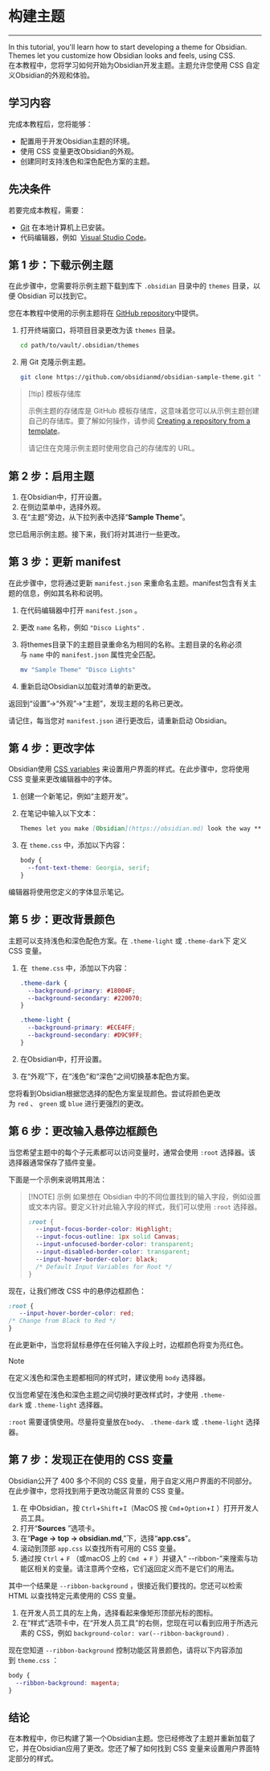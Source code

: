 # 构建主题
---
In this tutorial, you'll learn how to start developing a theme for Obsidian. Themes let you customize how Obsidian looks and feels, using CSS.  
在本教程中，您将学习如何开始为Obsidian开发主题。主题允许您使用 CSS 自定义Obsidian的外观和体验。

## 学习内容

完成本教程后，您将能够：

- 配置用于开发Obsidian主题的环境。
- 使用 CSS 变量更改Obsidian的外观。
- 创建同时支持浅色和深色配色方案的主题。

## 先决条件

若要完成本教程，需要：

- [Git](https://git-scm.com/) 在本地计算机上已安装。
- 代码编辑器，例如  [Visual Studio Code](https://code.visualstudio.com/)。

## 第 1 步：下载示例主题

在此步骤中，您需要将示例主题下载到库下 `.obsidian` 目录中的 `themes` 目录，以便 Obsidian 可以找到它。

您在本教程中使用的示例主题将在 [GitHub repository](https://github.com/obsidianmd/obsidian-sample-theme)中提供。

1. 打开终端窗口，将项目目录更改为该 `themes` 目录。
    
    ```bash
    cd path/to/vault/.obsidian/themes
    ```
    
2. 用 Git 克隆示例主题。
    
    ```bash
    git clone https://github.com/obsidianmd/obsidian-sample-theme.git "Sample Theme"
    ```
    

> [!tip] 模板存储库
> 
> 示例主题的存储库是 GitHub 模板存储库，这意味着您可以从示例主题创建自己的存储库。要了解如何操作，请参阅 [Creating a repository from a template](https://docs.github.com/en/repositories/creating-and-managing-repositories/creating-a-repository-from-a-template#creating-a-repository-from-a-template)。
> 
> 请记住在克隆示例主题时使用您自己的存储库的 URL。

## 第 2 步：启用主题

1. 在Obsidian中，打开设置。
2. 在侧边菜单中，选择外观。
3. 在“主题”旁边，从下拉列表中选择“**Sample Theme**”。

您已启用示例主题。接下来，我们将对其进行一些更改。

## 第 3 步：更新 manifest  

在此步骤中，您将通过更新 `manifest.json` 来重命名主题。manifest包含有关主题的信息，例如其名称和说明。

1. 在代码编辑器中打开 `manifest.json` 。
    
2. 更改 `name` 名称，例如 `"Disco Lights"` .
    
3. 将themes目录下的主题目录重命名为相同的名称。主题目录的名称必须与 `name` 中的 `manifest.json` 属性完全匹配。
    
    ```bash
    mv "Sample Theme" "Disco Lights"
    ```
    
4. 重新启动Obsidian以加载对清单的新更改。
    

返回到“设置”→“外观”→“主题”，发现主题的名称已更改。

请记住，每当您对 `manifest.json` 进行更改后，请重新启动 Obsidian。

## 第 4 步：更改字体

Obsidian使用 [CSS variables](https://developer.mozilla.org/en-US/docs/Web/CSS/Using_CSS_custom_properties) 来设置用户界面的样式。在此步骤中，您将使用 CSS 变量来更改编辑器中的字体。

1. 创建一个新笔记，例如“主题开发”。
    
2. 在笔记中输入以下文本：
    
    ```md
    Themes let you make [Obsidian](https://obsidian.md) look the way **you** want it.
    ```
    
3. 在 `theme.css` 中，添加以下内容：
    
    ```css
    body {
      --font-text-theme: Georgia, serif;
    }
    ```
    

编辑器将使用您定义的字体显示笔记。

## 第 5 步：更改背景颜色

主题可以支持浅色和深色配色方案。在 `.theme-light` 或 `.theme-dark`下 定义 CSS 变量。

1. 在  `theme.css` 中，添加以下内容：
    
    ```css
    .theme-dark {
      --background-primary: #18004F;
      --background-secondary: #220070;
    }
    
    .theme-light {
      --background-primary: #ECE4FF;
      --background-secondary: #D9C9FF;
    }
    ```
    
2. 在Obsidian中，打开设置。
    
3. 在“外观”下，在“浅色”和“深色”之间切换基本配色方案。
    
您将看到Obsidian根据您选择的配色方案呈现颜色。尝试将颜色更改为 `red` 、 `green` 或 `blue` 进行更强烈的更改。

## 第 6 步：更改输入悬停边框颜色

当您希望主题中的每个子元素都可以访问变量时，通常会使用 `:root` 选择器。该选择器通常保存了插件变量。

下面是一个示例来说明其用法：


> [!NOTE] 示例
> 如果想在 Obsidian 中的不同位置找到的输入字段，例如设置或文本内容。要定义针对此输入字段的样式，我们可以使用 `:root` 选择器。
> 
> ```css
> :root {
>   --input-focus-border-color: Highlight;
>   --input-focus-outline: 1px solid Canvas;
>   --input-unfocused-border-color: transparent;
>   --input-disabled-border-color: transparent;
>   --input-hover-border-color: black;
>   /* Default Input Variables for Root */
> }
> ```
> 

现在，让我们修改 CSS 中的悬停边框颜色：

```css
:root {
   --input-hover-border-color: red;
/* Change from Black to Red */
}
```

在此更新中，当您将鼠标悬停在任何输入字段上时，边框颜色将变为亮红色。


> [!NOTE] 
> 
> 在定义浅色和深色主题都相同的样式时，建议使用 `body` 选择器。
> 
> 仅当您希望在浅色和深色主题之间切换时更改样式时，才使用 `.theme-dark` 或 `.theme-light` 选择器。
> 
> `:root` 需要谨慎使用。尽量将变量放在`body`、 `.theme-dark` 或 `.theme-light` 选择器。

## 第 7 步：发现正在使用的 CSS 变量

Obsidian公开了 400 多个不同的 CSS 变量，用于自定义用户界面的不同部分。在此步骤中，您将找到用于更改功能区背景的 CSS 变量。

1. 在 中Obsidian，按 `Ctrl`+`Shift`+`I`（MacOS 按 `Cmd`+`Option`+`I` ）打开开发人员工具。
2. 打开“**Sources** ”选项卡。
3. 在“**Page → top → obsidian.md**,”下，选择“**app.css**”。
4. 滚动到顶部 `app.css` 以查找所有可用的 CSS 变量。
5. 通过按 `Ctrl` + `F` （或macOS 上的 `Cmd`  + `F` ）并键入“ --ribbon-”来搜索与功能区相关的变量。请注意两个空格，它们返回定义而不是它们的用法。

其中一个结果是 `--ribbon-background` ，很接近我们要找的。您还可以检索 HTML 以查找特定元素使用的 CSS 变量。

1. 在开发人员工具的左上角，选择看起来像矩形顶部光标的图标。
2. 在“样式”选项卡中，在“开发人员工具”的右侧，您现在可以看到应用于所选元素的 CSS，例如 `background-color: var(--ribbon-background)` .

现在您知道 `--ribbon-background` 控制功能区背景颜色，请将以下内容添加到 `theme.css` ：

```css
body {
  --ribbon-background: magenta;
}
```

## 结论

在本教程中，你已构建了第一个Obsidian主题。您已经修改了主题并重新加载了它，并在Obsidian应用了更改。您还了解了如何找到 CSS 变量来设置用户界面特定部分的样式。